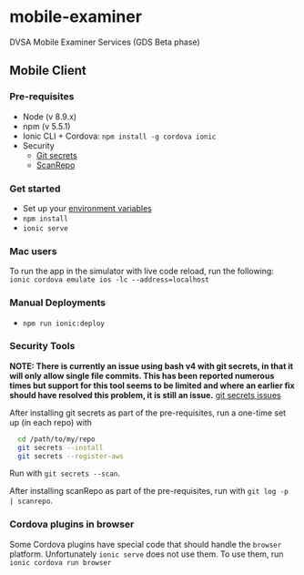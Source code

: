 # mobile-examiner

DVSA Mobile Examiner Services (GDS Beta phase)

## Mobile Client

### Pre-requisites

* Node (v 8.9.x)
* npm (v 5.5.1)
* Ionic CLI + Cordova: `npm install -g cordova ionic`
* Security
  * [Git secrets](https://github.com/awslabs/git-secrets)
  * [ScanRepo](https://github.com/UKHomeOffice/repo-security-scanner)

### Get started

* Set up your [environment variables](https://wiki.i-env.net/display/MES/Application+environment+variables)
* `npm install`
* `ionic serve`

### Mac users

To run the app in the simulator with live code reload, run the following:
`ionic cordova emulate ios -lc --address=localhost`

### Manual Deployments

* `npm run ionic:deploy`

### Security Tools

**NOTE: There is currently an issue using bash v4 with git secrets, in that it will only allow single file commits. This has been reported numerous times but support for this tool seems to be limited and where an earlier fix should have resolved this problem, it is still an issue.**
[git secrets issues](https://github.com/awslabs/git-secrets/issues)

After installing git secrets as part of the pre-requisites, run a one-time set up (in each repo) with

```bash
  cd /path/to/my/repo
  git secrets --install
  git secrets --register-aws
```

Run with `git secrets --scan`.

After installing scanRepo as part of the pre-requisites, run with `git log -p | scanrepo`.

### Cordova plugins in browser

Some Cordova plugins have special code that should handle the `browser` platform. Unfortunately `ionic serve` does not use them. To use them, run `ionic cordova run browser`
